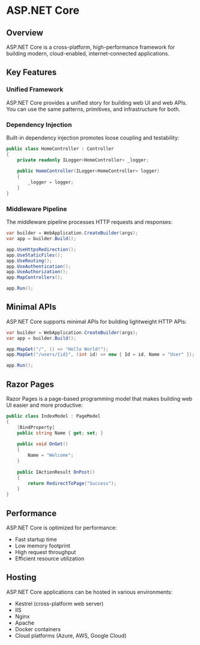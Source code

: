 # ASP.NET Core

## Overview

ASP.NET Core is a cross-platform, high-performance framework for building modern, cloud-enabled, internet-connected applications.

## Key Features

### Unified Framework
ASP.NET Core provides a unified story for building web UI and web APIs. You can use the same patterns, primitives, and infrastructure for both.

### Dependency Injection
Built-in dependency injection promotes loose coupling and testability:

```csharp
public class HomeController : Controller
{
    private readonly ILogger<HomeController> _logger;
    
    public HomeController(ILogger<HomeController> logger)
    {
        _logger = logger;
    }
}
```

### Middleware Pipeline
The middleware pipeline processes HTTP requests and responses:

```csharp
var builder = WebApplication.CreateBuilder(args);
var app = builder.Build();

app.UseHttpsRedirection();
app.UseStaticFiles();
app.UseRouting();
app.UseAuthentication();
app.UseAuthorization();
app.MapControllers();

app.Run();
```

## Minimal APIs

ASP.NET Core supports minimal APIs for building lightweight HTTP APIs:

```csharp
var builder = WebApplication.CreateBuilder(args);
var app = builder.Build();

app.MapGet("/", () => "Hello World!");
app.MapGet("/users/{id}", (int id) => new { Id = id, Name = "User" });

app.Run();
```

## Razor Pages

Razor Pages is a page-based programming model that makes building web UI easier and more productive:

```csharp
public class IndexModel : PageModel
{
    [BindProperty]
    public string Name { get; set; }
    
    public void OnGet()
    {
        Name = "Welcome";
    }
    
    public IActionResult OnPost()
    {
        return RedirectToPage("Success");
    }
}
```

## Performance

ASP.NET Core is optimized for performance:
- Fast startup time
- Low memory footprint
- High request throughput
- Efficient resource utilization

## Hosting

ASP.NET Core applications can be hosted in various environments:
- Kestrel (cross-platform web server)
- IIS
- Nginx
- Apache
- Docker containers
- Cloud platforms (Azure, AWS, Google Cloud)